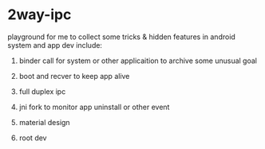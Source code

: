 2way-ipc
========

playground for me to collect some tricks & hidden features 
in android system and app dev
include:


1. binder call for system or other applicaition to archive some unusual goal


2. boot and recver to keep app alive


3. full duplex ipc 


4. jni fork to monitor app uninstall or other event


5. material design 


6. root dev




